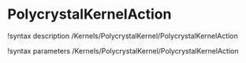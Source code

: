 <!-- MOOSE Documentation Stub: Remove this when content is added. -->

# PolycrystalKernelAction
!syntax description /Kernels/PolycrystalKernel/PolycrystalKernelAction

!syntax parameters /Kernels/PolycrystalKernel/PolycrystalKernelAction
